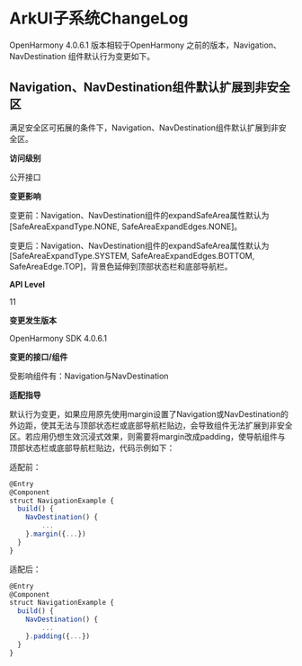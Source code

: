 # ArkUI子系统ChangeLog

OpenHarmony 4.0.6.1 版本相较于OpenHarmony 之前的版本，Navigation、NavDestination 组件默认行为变更如下。

## Navigation、NavDestination组件默认扩展到非安全区

满足安全区可拓展的条件下，Navigation、NavDestination组件默认扩展到非安全区。

**访问级别**

公开接口

**变更影响**

变更前：Navigation、NavDestination组件的expandSafeArea属性默认为[SafeAreaExpandType.NONE, SafeAreaExpandEdges.NONE]。

变更后：Navigation、NavDestination组件的expandSafeArea属性默认为[SafeAreaExpandType.SYSTEM, SafeAreaExpandEdges.BOTTOM, SafeAreaEdge.TOP]，背景色延伸到顶部状态栏和底部导航栏。

**API Level**

11

**变更发生版本**

OpenHarmony SDK 4.0.6.1

**变更的接口/组件**

受影响组件有：Navigation与NavDestination

**适配指导**

默认行为变更，如果应用原先使用margin设置了Navigation或NavDestination的外边距，使其无法与顶部状态栏或底部导航栏贴边，会导致组件无法扩展到非安全区。若应用仍想生效沉浸式效果，则需要将margin改成padding，使导航组件与顶部状态栏或底部导航栏贴边，代码示例如下：

适配前：

```ts
@Entry
@Component
struct NavigationExample {
  build() {
    NavDestination() {
        ...
    }.margin({...})
  }
}
```

适配后：

```ts
@Entry
@Component
struct NavigationExample {
  build() {
    NavDestination() {
        ...
    }.padding({...})
  }
}
```